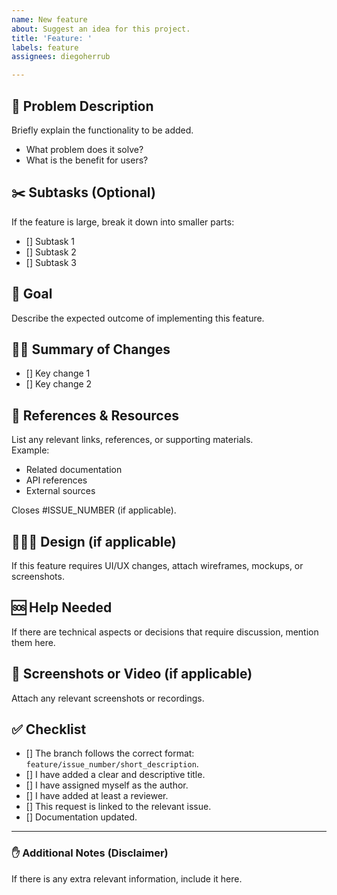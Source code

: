 ```yaml
---
name: New feature
about: Suggest an idea for this project.
title: 'Feature: '
labels: feature
assignees: diegoherrub

---
```


## 🤔 Problem Description
Briefly explain the functionality to be added.  
- What problem does it solve?  
- What is the benefit for users?  

## ✂️ Subtasks (Optional)
If the feature is large, break it down into smaller parts:
- [] Subtask 1
- [] Subtask 2
- [] Subtask 3

## 🎯 Goal  
Describe the expected outcome of implementing this feature.

## 👩‍💻 Summary of Changes
- [] Key change 1
- [] Key change 2

## 🔗 References & Resources
List any relevant links, references, or supporting materials.  
Example:
- Related documentation
- API references
- External sources

Closes #ISSUE_NUMBER (if applicable).

## 👩🏽‍🎨 Design (if applicable)  
If this feature requires UI/UX changes, attach wireframes, mockups, or screenshots.

## 🆘 Help Needed  
If there are technical aspects or decisions that require discussion, mention them here.  

## 📸 Screenshots or Video (if applicable)
Attach any relevant screenshots or recordings.

## ✅ Checklist
- [] The branch follows the correct format: `feature/issue_number/short_description`.
- [] I have added a clear and descriptive title.
- [] I have assigned myself as the author.
- [] I have added at least a reviewer.
- [] This request is linked to the relevant issue.
- [] Documentation updated.

---

### ✋ Additional Notes (Disclaimer)
If there is any extra relevant information, include it here.
